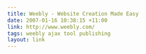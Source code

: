 ```yaml
---
title: Weebly - Website Creation Made Easy
date: 2007-01-16 10:38:15 +11:00
link: http://www.weebly.com/
tags: weebly ajax tool publishing
layout: link
---
```

